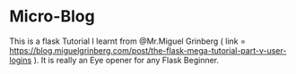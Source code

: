 # Micro-Blog
This is a flask Tutorial  I learnt from @Mr.Miguel Grinberg ( link = https://blog.miguelgrinberg.com/post/the-flask-mega-tutorial-part-v-user-logins ). It is really an Eye opener for any Flask Beginner.
